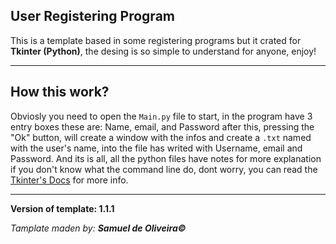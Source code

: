 ## User Registering Program

This is a template based in some registering programs but
it crated for **Tkinter (Python)**, the desing is so simple to
understand for anyone, enjoy!

---

## How this work?

Obviosly you need to open the ```Main.py``` file to start, in the
program have 3 entry boxes these are: Name, email, and Password
after this, pressing the "Ok" button, will create a window with 
the infos and create a ```.txt``` named with the user's name,
into the file has writed with Username, email and Password. And
its is all, all the python files have notes for more explanation
if you don't know what the command line do, dont worry, you can 
read the [Tkinter's Docs](https://tkdocs.com/tutorial/index.html) 
for more info.

---

**Version of template: 1.1.1**

*Tamplate maden by: **Samuel de Oliveira©***
